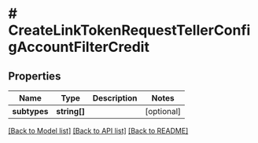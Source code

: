 # # CreateLinkTokenRequestTellerConfigAccountFilterCredit

## Properties

Name | Type | Description | Notes
------------ | ------------- | ------------- | -------------
**subtypes** | **string[]** |  | [optional]

[[Back to Model list]](../../README.md#models) [[Back to API list]](../../README.md#endpoints) [[Back to README]](../../README.md)
